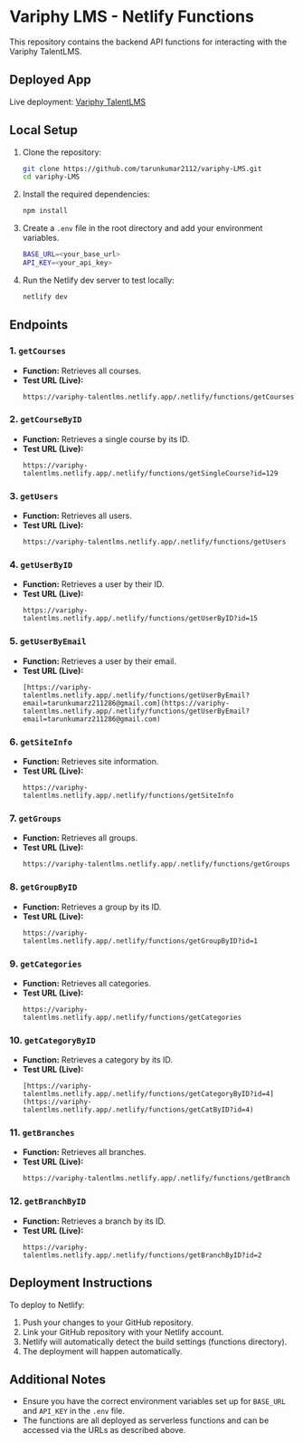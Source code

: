 
# Variphy LMS - Netlify Functions

This repository contains the backend API functions for interacting with the Variphy TalentLMS.

## Deployed App
Live deployment: [Variphy TalentLMS](http://variphy-talentlms.netlify.app/)

## Local Setup

1. Clone the repository:
   ```bash
   git clone https://github.com/tarunkumar2112/variphy-LMS.git
   cd variphy-LMS
   ```

2. Install the required dependencies:
   ```bash
   npm install
   ```

3. Create a `.env` file in the root directory and add your environment variables.
   ```bash
   BASE_URL=<your_base_url>
   API_KEY=<your_api_key>
   ```

4. Run the Netlify dev server to test locally:
   ```bash
   netlify dev
   ```

## Endpoints

### 1. `getCourses`

- **Function:** Retrieves all courses.
- **Test URL (Live):** 
  ```
  https://variphy-talentlms.netlify.app/.netlify/functions/getCourses
  ```

### 2. `getCourseByID`

- **Function:** Retrieves a single course by its ID.
- **Test URL (Live):** 
  ```
  https://variphy-talentlms.netlify.app/.netlify/functions/getSingleCourse?id=129
  ```

### 3. `getUsers`

- **Function:** Retrieves all users.
- **Test URL (Live):** 
  ```
  https://variphy-talentlms.netlify.app/.netlify/functions/getUsers
  ```

### 4. `getUserByID`

- **Function:** Retrieves a user by their ID.
- **Test URL (Live):** 
  ```
  https://variphy-talentlms.netlify.app/.netlify/functions/getUserByID?id=15
  ```

### 5. `getUserByEmail`

- **Function:** Retrieves a user by their email.
- **Test URL (Live):** 
  ```
  [https://variphy-talentlms.netlify.app/.netlify/functions/getUserByEmail?email=tarunkumarz211286@gmail.com](https://variphy-talentlms.netlify.app/.netlify/functions/getUserByEmail?email=tarunkumarz211286@gmail.com)
  ```

### 6. `getSiteInfo`

- **Function:** Retrieves site information.
- **Test URL (Live):** 
  ```
  https://variphy-talentlms.netlify.app/.netlify/functions/getSiteInfo
  ```

### 7. `getGroups`

- **Function:** Retrieves all groups.
- **Test URL (Live):** 
  ```
  https://variphy-talentlms.netlify.app/.netlify/functions/getGroups
  ```

### 8. `getGroupByID`

- **Function:** Retrieves a group by its ID.
- **Test URL (Live):** 
  ```
  https://variphy-talentlms.netlify.app/.netlify/functions/getGroupByID?id=1
  ```

### 9. `getCategories`

- **Function:** Retrieves all categories.
- **Test URL (Live):** 
  ```
  https://variphy-talentlms.netlify.app/.netlify/functions/getCategories
  ```

### 10. `getCategoryByID`

- **Function:** Retrieves a category by its ID.
- **Test URL (Live):** 
  ```
  [https://variphy-talentlms.netlify.app/.netlify/functions/getCategoryByID?id=4](https://variphy-talentlms.netlify.app/.netlify/functions/getCatByID?id=4)
  ```

### 11. `getBranches`

- **Function:** Retrieves all branches.
- **Test URL (Live):** 
  ```
  https://variphy-talentlms.netlify.app/.netlify/functions/getBranch
  ```

### 12. `getBranchByID`

- **Function:** Retrieves a branch by its ID.
- **Test URL (Live):** 
  ```
  https://variphy-talentlms.netlify.app/.netlify/functions/getBranchByID?id=2
  ```

## Deployment Instructions

To deploy to Netlify:

1. Push your changes to your GitHub repository.
2. Link your GitHub repository with your Netlify account.
3. Netlify will automatically detect the build settings (functions directory).
4. The deployment will happen automatically.

## Additional Notes

- Ensure you have the correct environment variables set up for `BASE_URL` and `API_KEY` in the `.env` file.
- The functions are all deployed as serverless functions and can be accessed via the URLs as described above.

